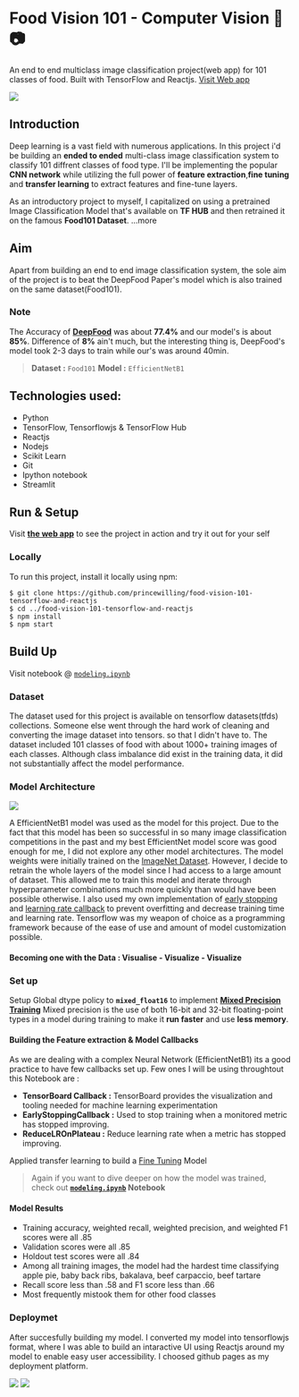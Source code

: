 # Food Vision 101 - Computer Vision :hamburger: :camera:

An end to end multiclass image classification project(web app) for 101 classes of food. Built with TensorFlow and Reactjs. [Visit Web app](https://princewilling.github.io/food-vision-101-tensorflow-and-reactjs/)

![](/images/screen.png)

## Introduction

Deep learning is a vast field with numerous applications. In this project i'd be building an **ended to ended** multi-class image classification system to classify 101 diffrent classes of food type. I'll be implementing the popular **CNN network** while utilizing the full power of **feature extraction**,**fine tuning** and **transfer learning** to extract features and fine-tune layers.

As an introductory project to myself, I capitalized on using a pretrained Image Classification Model that's available on **TF HUB** and then retrained it on the famous **Food101 Dataset**.
...more

## Aim

Apart from building an end to end image classification system, the sole aim of the project is to beat the DeepFood Paper's model which is also trained on the same dataset(Food101).

### Note

The Accuracy of [**DeepFood**](https://arxiv.org/abs/1606.05675) was about **77.4%** and our model's is about **85%**. Difference of **8%** ain't much, but the interesting thing is, DeepFood's model took 2-3 days to train while our's was around 40min.
> **Dataset :** `Food101`
> **Model :** `EfficientNetB1`

## Technologies used:

* Python
* TensorFlow, Tensorflowjs & TensorFlow Hub
* Reactjs
* Nodejs
* Scikit Learn
* Git
* Ipython notebook
* Streamlit

## Run & Setup

Visit [**the web app**](https://princewilling.github.io/food-vision-101-tensorflow-and-reactjs/) to see the project in action and try it out for your self

### Locally

To run this project, install it locally using npm:

``` 
$ git clone https://github.com/princewilling/food-vision-101-tensorflow-and-reactjs 
$ cd ../food-vision-101-tensorflow-and-reactjs
$ npm install
$ npm start
```

## Build Up

Visit notebook @ [`modeling.ipynb`](https://github.com/princewilling/Food_Vision_101/blob/main/modeling.ipynb)

### Dataset

The dataset used for this project is available on tensorflow datasets(tfds) collections. Someone else went through the hard work of cleaning and converting the image dataset into tensors. so that I didn't have to. The dataset included 101 classes of food with about 1000+ training images of each classes. Although class imbalance did exist in the training data, it did not substantially affect the model performance.

### Model Architecture

![](images/arch.png)

A EfficientNetB1 model was used as the model for this project. Due to the fact that this model has been so successful in so many image classification competitions in the past and my best EfficientNet model score was good enough for me, I did not explore any other model architectures. The model weights were initially trained on the [ImageNet Dataset](https://en.wikipedia.org/wiki/ImageNet). However, I decide to retrain the whole layers of the model since I had access to a large amount of dataset. This allowed me to train this model and iterate through hyperparameter combinations much more quickly than would have been possible otherwise. I also used my own implementation of [early stopping](https://en.wikipedia.org/wiki/Early_stopping) and [learning rate callback](https://www.tensorflow.org/api_docs/python/tf/keras/callbacks/ReduceLROnPlateau) to prevent overfitting and decrease training time and learning rate. Tensorflow was my weapon of choice as a programming framework because of the ease of use and amount of model customization possible.

#### Becoming one with the Data : Visualise - Visualize - Visualize

### Set up

Setup Global dtype policy to **`mixed_float16`** to implement [**Mixed Precision Training**](https://www.tensorflow.org/guide/mixed_precision)
Mixed precision is the use of both 16-bit and 32-bit floating-point types in a model during training to make it **run faster** and use **less memory**.

#### Building the Feature extraction & Model Callbacks

As we are dealing with a complex Neural Network (EfficientNetB1) its a good practice to have few callbacks set up. Few ones I will be using throughtout this Notebook are :

- **TensorBoard Callback :** TensorBoard provides the visualization and tooling needed for machine learning experimentation
- **EarlyStoppingCallback :** Used to stop training when a monitored metric has stopped improving.
- **ReduceLROnPlateau :** Reduce learning rate when a metric has stopped improving.

Applied transfer learning to build a  [Fine Tuning](https://www.tensorflow.org/tutorials/images/transfer_learning)  Model
> Again if you want to dive deeper on how the model was trained, check out **[`modeling.ipynb`](https://github.com/princewilling/Food_Vision_101/blob/main/modeling.ipynb) Notebook**

#### Model Results

* Training accuracy, weighted recall, weighted precision, and weighted F1 scores were all .85
* Validation scores were all .85
* Holdout test scores were all .84
* Among all training images, the model had the hardest time classifying apple pie, baby back ribs, bakalava, beef carpaccio, beef tartare
* Recall score less than .58 and F1 score less than .66
* Most frequently mistook them for other food classes

### Deploymet

After succesfully building my model. I converted my model into tensorflowjs format, where I was able to build an intaractive UI using Reactjs around my model to enable easy user accessibility. I choosed github pages as my deployment platform.

![](images/visuals/model_f1.png)
![](images/visuals/pred_visual.png)
